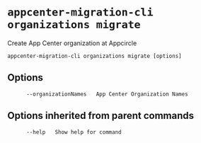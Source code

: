 # `appcenter-migration-cli organizations migrate`

Create App Center organization at Appcircle

```plaintext
appcenter-migration-cli organizations migrate [options]
```

## Options

```plaintext
      --organizationNames   App Center Organization Names
```

## Options inherited from parent commands

```plaintext
      --help   Show help for command
```
